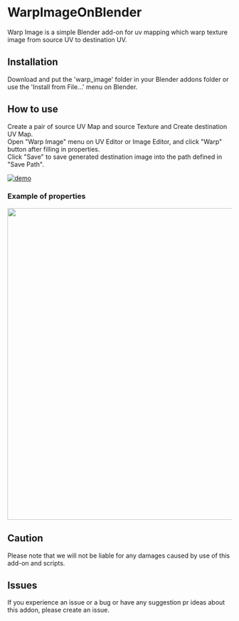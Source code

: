 # WarpImageOnBlender
Warp Image is a simple Blender add-on for uv mapping which warp texture image from source UV to destination UV.

## Installation
Download and put the 'warp_image' folder in your Blender addons folder or use the 'Install from File...' menu on Blender.

## How to use
Create a pair of source UV Map and source Texture and Create destination UV Map.\
Open "Warp Image" menu on UV Editor or Image Editor, and click "Warp" button after filling in properties.\
Click "Save" to save generated destination image into the path defined in "Save Path".

[![demo](https://img.youtube.com/vi/o6Nx76gaor4/0.jpg)](https://www.youtube.com/watch?v=o6Nx76gaor4)

### Example of properties
<img src="https://user-images.githubusercontent.com/47211856/171996174-f8aa1fe8-be90-418c-bdcc-7d7cc9c14230.png" width="700">

## Caution
Please note that we will not be liable for any damages caused by use of this add-on and scripts.

## Issues
If you experience an issue or a bug or have any suggestion pr ideas about this addon, please create an issue.
